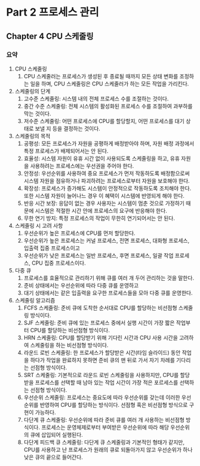 # Part 2 프로세스 관리

## Chapter 4 CPU 스케줄링

### 요약

1. CPU 스케줄링
    1. CPU 스케줄러는 프로세스가 생성된 후 종료될 때까지 모든 상태 변화를 조정하는 일을 하며, CPU 스케줄링은 CPU 스케줄러가 하는 모든 작업을 가리킨다.
2. 스케줄링의 단계
    1. 고수준 스케줄링: 시스템 내의 전체 프로세스 수를 조절하는 것이다.
    2. 중간 수준 스케줄링: 전체 시스템의 활성화된 프로세스 수를 조절하여 과부하를 막는 것이다.
    3. 저수준 스케줄링: 어떤 프로세스에 CPU를 할당할지, 어떤 프로세스를 대기 상태로 보낼 지 등을 결정하는 것이다.
3. 스케줄링의 목적
    1. 공평성: 모든 프로세스가 자원을 공평하게 배정받아야 하며, 자원 배정 과정에서 특정 프로세스가 배제되어서는 안 된다.
    2. 효율성: 시스템 자원이 유휴 시간 없이 사용되도록 스케줄링을 하고, 유휴 자원을 사용하려는 프로세스에는 우선권을 주어야 한다.
    3. 안정성: 우선순위를 사용하여 중요 프로세스가 먼저 작동하도록 배정함으로써 시스템 자원을 점유하거나 파괴하려는 프로세스로부터 자원을 보호해야 한다.
    4. 확장성: 프로세스가 증가해도 시스템이 안정적으로 작동하도록 조치해야 한다. 또한 시스템 자원이 늘어나느 경우 이 혜택이 시스템에 반영되게 해야 한다.
    5. 반응 시간 보장: 응답이 없는 경우 사용자는 시스템이 멈춘 것으로 가정하기 때문에 시스템은 적절한 시간 안에 프로세스의 요구에 반응해야 한다.
    6. 무한 연기 방지: 특정 프로세스의 작업이 무한히 연기되어서는 안 된다.
4. 스케줄링 시 고려 사항
    1. 우선순위가 높은 프로세스에 CPU를 먼저 할당한다.
    2. 우선순위가 높은 프로세스는 커널 프로세스, 전면 프로세스, 대화형 프로세스, 입출력 집중 프로세스이고
    3. 우선순위가 낮은 프로세스는 일반 프로세스, 후면 프로세스, 일괄 작업 프로세스, CPU 집중 프로세스이다.
5. 다중 큐
    1. 프로세스를 효율적으로 관리하기 위해 큐를 여러 개 두어 관리하는 것을 말한다.
    2. 준비 상태에서는 우선순위에 따라 다중 큐를 운영하고
    3. 대기 상태에서는 같은 입출력을 요구한 프로세스들을 모아 다중 큐를 운영한다.
6. 스케줄링 알고리즘
    1. FCFS 스케줄링: 준비 큐에 도착한 순서대로 CPU를 할당하는 비선점형 스케줄링 방식이다.
    2. SJF 스케줄링: 준비 큐에 있는 프로세스 중에서 실행 시간이 가장 짧은 작업부터 CPU를 할당하는 비선점형 방식이다.
    3. HRN 스케줄링: CPU를 할당받기 위해 기다린 시간과 CPU 사용 시간을 고려하여 스케줄링을 하는 비선점형 방식이다.
    4. 라운드 로빈 스케줄링: 한 프로세스가 할당받은 시간(타임 슬라이드) 동안 작업을 하다가 작업을 완료하지 못하면 준비 큐의 맨 뒤로 가서 자기 차례를 기다리는 선점형 방식이다.
    5. SRT 스케줄링: 기본적으로 라운드 로빈 스케줄링을 사용하지만, CPU를 할당받을 프로세스를 선택할 때 남아 있는 작업 시간이 가장 적은 포르세스를 선택하는 선점형 방식이다.
    6. 우선순위 스케줄링: 프로세스는 중요도에 따라 우선순위를 갖는데 이러한 우선순위를 반영하여 CPU를 할당하는 방식이다. 선점형 혹은 비선점형 방식으로 구현이 가능하다.
    7. 다단계 큐 스케줄링: 우선순위에 따라 준비 큐를 여러 개 사용하는 비선점형 방식이다. 프로세스는 운영체제로부터 부여받은 우선순위에 따라 해당 우선순위의 큐에 삽입되어 실행된다.
    8. 다단계 피드백 큐 스케줄링: 다단계 큐 스케줄링과 기본적인 형태가 같지만, CPU를 사용하고 난 프로세스가 원래의 큐로 되돌아가지 않고 우선순위가 하나 낮은 큐의 끝으로 들어간다.
